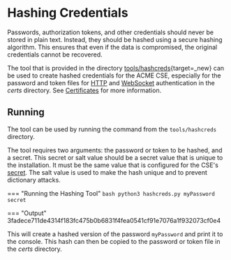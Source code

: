 # Hashing Credentials

Passwords, authorization tokens, and other credentials should never be stored in plain text. Instead, they should be hashed using a secure hashing algorithm. This ensures that even if the data is compromised, the original credentials cannot be recovered.

The tool that is provided in the directory [tools/hashcreds](https://github.com/ankraft/ACME-oneM2M-CSE/blob/master/tools/hashcreds){target=_new} can be used to create hashed credentials for the ACME CSE, especially for the password and token files for [HTTP](../../setup/Configuration-http.md#security) and [WebSocket](../../setup/Configuration-ws.md#security) authentication in the *certs* directory. See [Certificates](../../setup/Certificates.md) for more information.

## Running

The tool can be used by running the command from the `tools/hashcreds` directory. 

The tool requires two arguments: the password or token to be hashed, and a secret. This secret or salt value should be a secret value that is unique to the installation. It must be the same value that is configured for the CSE's [secret](../../setup/Configuration-cse.md#general-security).
The salt value is used to make the hash unique and to prevent dictionary attacks.	

=== "Running the Hashing Tool"
	```bash
	python3 hashcreds.py myPassword secret
	```

=== "Output"
	3fadece711de4314f183fc475b0b6831f4fea0541cf91e7076a1f932073cf0e4


This will create a hashed version of the password `myPassword` and print it to the console. This hash can then be copied to the password or token file in the *certs* directory.

